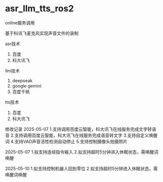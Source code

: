 # asr_llm_tts_ros2
online服务调用

基于科讯飞麦克风实现声音文件的录制

asr技术
1. 百度
2. 科大讯飞

llm技术
1. deepseak
2. google gemini
3. 百度千帆

tts技术
1. 百度
2. 科大讯飞




修改记录
2025-05-07
    1.支持调用百度云智能，科大讯飞在线服务完成文字转语音
    2.支持调用百度云智能，科大讯飞在线服务完成语音转文字
    3.支持自定义唤醒词
    4.支持VAD声音活性检测自动停止
    5.支持控制摄像头拍摄照片

2025-05-07
    1.拟支持连续指令输入
    2.拟支持超时5分钟进入休眠状态，需唤醒词唤醒

2025-05-10
    1.拟支持控制机器人回到零位
    2.拟支持超时5分钟进入休眠状态，需唤醒词唤醒


